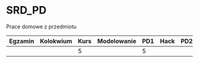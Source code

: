 # SRD_PD
Prace domowe z przedmiotu

|Egzamin   |Kolokwium   |Kurs   |Modelowanie   |PD1   |Hack   |PD2   |PD3   |   |   |   |   |SUMA   | ZDAJE  |
|---|---|---|---|---|---|---|---|---|---|---|---|---|---|
|   |   | 5 |   | 5 |   |   |   |   |   |   |   | 10|/50|

